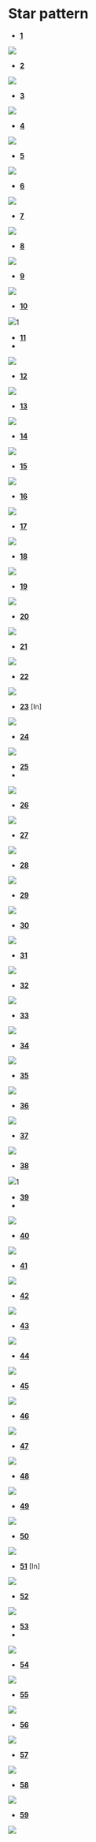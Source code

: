 
# Star pattern

- **[1](1.cpp)**

<img src="img/1.png">

- **[2](2.cpp)**

<img src="img/2.png">

- **[3](3.cpp)**

<img src="img/3.png">

- **[4](4.cpp)**

<img src="img/4.png">

- **[5](5.cpp)**

<img src="img/5.png">

- **[6](6.cpp)**

<img src="img/6.png">

- **[7](7.cpp)**

<img src="img/7.png">

- **[8](8.cpp)**

<img src="img/8.png">

- **[9](9.cpp)**

<img src="img/9.png">


- **[10](10.cpp)**

<img src="img/10.png">1

- **[11](11.cpp)**
- 
<img src="img/11.png">


- **[12](12.cpp)**

<img src="img/12.png">

- **[13](13.cpp)**

<img src="img/13.png">

- **[14](14.cpp)**

<img src="img/14.png">

- **[15](15.cpp)**

<img src="img/15.png">

- **[16](16.cpp)**

<img src="img/16.png">

- **[17](17.cpp)**

<img src="img/17.png">

- **[18](18.cpp)**

<img src="img/18.png">

- **[19](19.cpp)**

<img src="img/19.png">

- **[20](20.cpp)**

<img src="img/20.png">

- **[21](21.cpp)**

<img src="img/21.png">

- **[22](22.cpp)**

<img src="img/22.png">

- **[23](23.cpp)**   [In]

<img src="img/23.png">


- **[24](24.cpp)**

<img src="img/24.png">

- **[25](25.cpp)**
- 
<img src="img/25.png">


- **[26](26.cpp)**

<img src="img/26.png">

- **[27](27.cpp)**

<img src="img/27.png">

- **[28](28.cpp)**

<img src="img/28.png">



- **[29](29.cpp)**

<img src="img/29.png">

- **[30](30.cpp)**

<img src="img/30.png">

- **[31](31.cpp)**

<img src="img/31.png">

- **[32](32.cpp)**

<img src="img/32.png">

- **[33](33.cpp)**

<img src="img/33.png">

- **[34](34.cpp)**

<img src="img/34.png">

- **[35](35.cpp)**

<img src="img/35.png">

- **[36](36.cpp)**

<img src="img/36.png">

- **[37](37.cpp)**

<img src="img/37.png">


- **[38](38.cpp)**

<img src="img/38.png">1

- **[39](39.cpp)**
-
<img src="img/39.png">


- **[40](40.cpp)**

<img src="img/40.png">

- **[41](41.cpp)**

<img src="img/41.png">

- **[42](42.cpp)**

<img src="img/42.png">

- **[43](43.cpp)**

<img src="img/43.png">

- **[44](44.cpp)**

<img src="img/44.png">

- **[45](45.cpp)**

<img src="img/45.png">

- **[46](46.cpp)**

<img src="img/46.png">

- **[47](47.cpp)**

<img src="img/47.png">

- **[48](48.cpp)**

<img src="img/48.png">

- **[49](49.cpp)**

<img src="img/49.png">

- **[50](50.cpp)**

<img src="img/50.png">

- **[51](51.cpp)**   [In]

<img src="img/51.png">


- **[52](52.cpp)**

<img src="img/52.png">

- **[53](53.cpp)**
-
<img src="img/53.png">


- **[54](54.cpp)**

<img src="img/54.png">

- **[55](55.cpp)**

<img src="img/55.png">

- **[56](56.cpp)**

<img src="img/56.png">


- **[57](57.cpp)**

<img src="img/57.png">

- **[58](58.cpp)**

<img src="img/58.png">

- **[59](59.cpp)**

<img src="img/59.png">